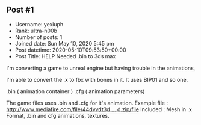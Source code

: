 ## Post #1
- Username: yexiuph
- Rank: ultra-n00b
- Number of posts: 1
- Joined date: Sun May 10, 2020 5:45 pm
- Post datetime: 2020-05-10T09:53:50+00:00
- Post Title: HELP Needed .bin to 3ds max

I'm converting a game to unreal engine but having trouble in the animations,

I'm able to convert the .x to fbx with bones in it. It uses BIP01 and so one.

.bin ( animation container )
.cfg ( animation parameters)

The game files uses .bin and .cfg for it's animation.
Example file : [http://www.mediafire.com/file/44dvvdt3d ... d.zip/file](http://www.mediafire.com/file/44dvvdt3dp3zwbj/Sbx_Red_Dragon_Mount_Released.zip/file)
Included : Mesh in .x Format, .bin and cfg animations, textures.

